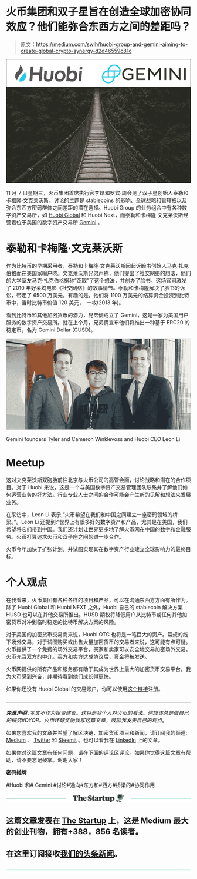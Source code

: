 # 火币集团和双子星旨在创造全球加密协同效应？他们能弥合东西方之间的差距吗？

> 原文：<https://medium.com/swlh/huobi-group-and-gemini-aiming-to-create-global-crypto-synergy-d2d46559c81c>

![](img/b69d9509800c751c89c17530cad0ac97.png)

11 月 7 日星期三，火币集团首席执行官李昂和罗宾·周会见了双子星创始人泰勒和卡梅隆·文克莱沃斯。讨论的主题是 stablecoins 的影响、全球战略和管辖权以及弥合东西方密码群体之间差距的潜在选择。Huobi Group 的业务组合中有各种数字资产交易所，如 [Huobi Global](https://bit.ly/2pSN3LO) 和 Huobi Next，而泰勒和卡梅隆·文克莱沃斯经营着位于美国的数字资产交易所 [Gemini](https://gemini.com/) 。

# **泰勒和卡梅隆·文克莱沃斯**

作为比特币的早期采用者，泰勒和卡梅隆·文克莱沃斯因起诉脸书创始人马克·扎克伯格而在美国家喻户晓。文克莱沃斯兄弟声称，他们提出了社交网络的想法，他们的大学室友马克·扎克伯格据称“窃取”了这个想法，并创办了脸书。这场官司激发了 2010 年好莱坞电影《社交网络》的故事情节。泰勒和卡梅隆解决了脸书的诉讼，带走了 6500 万美元。有趣的是，他们将 1100 万美元的结算资金投资到比特币中，当时比特币价值 120 美元，-一枚(2013 年)。

看到比特币和其他加密货币的潜力，兄弟俩成立了 Gemini，这是一家为美国用户服务的数字资产交易所。就在上个月，兄弟俩宣布他们将推出一种基于 ERC20 的稳定币，名为 Gemini Dollar (GUSD)。

![](img/d3c79e9baeac613701c69f8564eb5e16.png)

Gemini founders Tyler and Cameron Winklevoss and Huobi CEO Leon Li

# **Meetup**

这对文克莱沃斯双胞胎前往北京与火币公司的高管会面，讨论战略和潜在的合作项目。对于 Huobi 来说，这是一个与美国数字资产交易管理团队联系并了解他们如何运营业务的好方法。行业专业人士之间的合作可能会产生新的见解和想法来发展业务。

在采访中，Leon Li 表示,“火币希望在我们和中国之间建立一座密码领域的桥梁。”。Leon Li 还提到:“世界上有很多好的数字资产和产品，尤其是在美国，我们希望将它们带到中国。我们还计划让世界更多地了解火币网在中国的数字和金融服务。火币打算追求火币和双子座之间的进一步合作。

火币今年加快了扩张计划，并试图实现其在数字资产行业建立全球影响力的最终目标。

# **个人观点**

在我看来，火币集团有各种各样的项目和产品，可以在沟通东西方方面有所作为。除了 Huobi Global 和 Huobi NEXT 之外，Huobi 自己的 stablecoin 解决方案 HUSD 也可以在其他交易所推出。HUSD 期权将降低用户从比特币或任何其他加密货币对冲到临时稳定的比特币解决方案的风险。

对于美国的加密货币交易商来说，Huobi OTC 也将是一笔巨大的资产。常规的线下场外交易，对于试图购买或出售大量加密货币的交易者来说，这可能有点可疑。火币提供了一个免费的场外交易平台，买家和卖家可以安全地交易加密场外交易。火币充当双方的中介。买方和卖方达成协议后，资金将被发送。

火币网提供的所有产品和服务都有助于其成为世界上最大的加密货币交易平台。我为火币感到兴奋，并期待看到他们成长得更快。

如果你还没有 Huobi Global 的交易账户，你可以使用[这个链接](https://www.hbg.com/en-us/topic/invited/?invite_code=tfg23)注册。

![](img/b30324f53f1517741e9d882546c9db2f.png)

***免责声明*** *:本文不作为投资建议。这只是我个人对火币的看法。你应该总是做自己的研究#DYOR。火币环球奖励我写这篇文章，鼓励我发表自己的观点*。

如果您喜欢我的文章并希望了解区块链、加密货币项目和新闻，请订阅我的频道: [Medium](/@cultcrypto) 、 [Twitter](https://twitter.com/CryptoShowdown) 和 [Steemit](https://steemit.com/@cryptoshowdown) 。也可以看我在 [LinkedIn](https://www.linkedin.com/in/donjohanson/) 上的文章。

如果你对这篇文章有任何问题，请在下面的评论区评论。如果你觉得这篇文章有帮助，请不要忘记鼓掌。谢谢大家！

**密码摊牌**

#Huobi 和# Gemini #讨论#通向#东方和#西方#桥梁的#协同作用

[![](img/308a8d84fb9b2fab43d66c117fcc4bb4.png)](https://medium.com/swlh)

## 这篇文章发表在 [The Startup](https://medium.com/swlh) 上，这是 Medium 最大的创业刊物，拥有+388，856 名读者。

## 在这里订阅接收[我们的头条新闻](http://growthsupply.com/the-startup-newsletter/)。

[![](img/b0164736ea17a63403e660de5dedf91a.png)](https://medium.com/swlh)